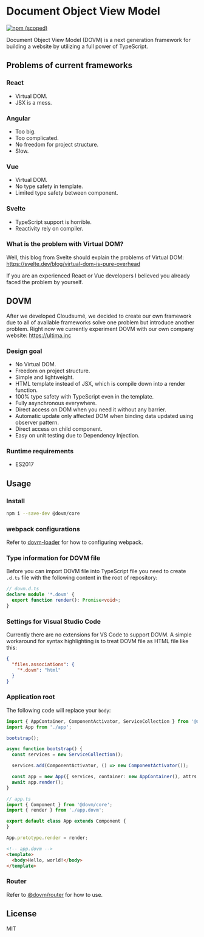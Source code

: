 # Document Object View Model
[![npm (scoped)](https://img.shields.io/npm/v/@dovm/core)](https://www.npmjs.com/package/@dovm/core)

Document Object View Model (DOVM) is a next generation framework for building a website by utilizing a full power of TypeScript.

## Problems of current frameworks

### React

- Virtual DOM.
- JSX is a mess.

### Angular

- Too big.
- Too complicated.
- No freedom for project structure.
- Slow.

### Vue

- Virtual DOM.
- No type safety in template.
- Limited type safety between component.

### Svelte

- TypeScript support is horrible.
- Reactivity rely on compiler.

### What is the problem with Virtual DOM?

Well, this blog from Svelte should explain the problems of Virtual DOM: https://svelte.dev/blog/virtual-dom-is-pure-overhead

If you are an experienced React or Vue developers I believed you already faced the problem by yourself.

## DOVM

After we developed Cloudsumé, we decided to create our own framework due to all of available frameworks solve one problem but introduce another problem. Right now we currently experiment DOVM with our own company website: https://ultima.inc

### Design goal

- No Virtual DOM.
- Freedom on project structure.
- Simple and lightweight.
- HTML template instead of JSX, which is compile down into a render function.
- 100% type safety with TypeScript even in the template.
- Fully asynchronous everywhere.
- Direct access on DOM when you need it without any barrier.
- Automatic update only affected DOM when binding data updated using observer pattern.
- Direct access on child component.
- Easy on unit testing due to Dependency Injection.

### Runtime requirements

- ES2017

## Usage

### Install

```sh
npm i --save-dev @dovm/core
```

### webpack configurations

Refer to [dovm-loader](https://github.com/ultimicro/dovm-webpack) for how to configuring webpack.

### Type information for DOVM file

Before you can import DOVM file into TypeScript file you need to create `.d.ts` file with the following content in the root of repository:

```ts
// dovm.d.ts
declare module '*.dovm' {
  export function render(): Promise<void>;
}
```

### Settings for Visual Studio Code

Currently there are no extensions for VS Code to support DOVM. A simple workaround for syntax highlighting is to treat DOVM file as HTML file like this:

```json
{
  "files.associations": {
    "*.dovm": "html"
  }
}
```

### Application root

The following code will replace your `body`:

```ts
import { AppContainer, ComponentActivator, ServiceCollection } from '@dovm/core';
import App from './app';

bootstrap();

async function bootstrap() {
  const services = new ServiceCollection();

  services.add(ComponentActivator, () => new ComponentActivator());

  const app = new App({ services, container: new AppContainer(), attrs: {}, slots: {} });
  await app.render();
}
```

```ts
// app.ts
import { Component } from '@dovm/core';
import { render } from './app.dovm';

export default class App extends Component {
}

App.prototype.render = render;
```

```html
<!-- app.dovm -->
<template>
  <body>Hello, world!</body>
</template>
```

### Router

Refer to [@dovm/router](https://github.com/ultimicro/dovm-router) for how to use.

## License

MIT
